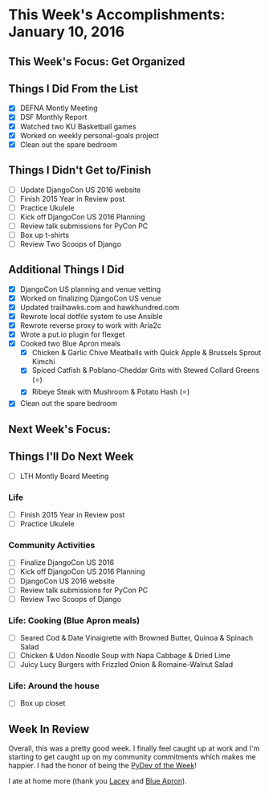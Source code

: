 # This Week's Accomplishments: January 10, 2016

## This Week's Focus: Get Organized

## Things I Did From the List

- [x] DEFNA Montly Meeting
- [x] DSF Monthly Report
- [x] Watched two KU Basketball games
- [x] Worked on weekly personal-goals project
- [x] Clean out the spare bedroom

## Things I Didn't Get to/Finish

- [ ] Update DjangoCon US 2016 website
- [ ] Finish 2015 Year in Review post
- [ ] Practice Ukulele
- [ ] Kick off DjangoCon US 2016 Planning
- [ ] Review talk submissions for PyCon PC
- [ ] Box up t-shirts
- [ ] Review Two Scoops of Django

## Additional Things I Did

- [x] DjangoCon US planning and venue vetting
- [x] Worked on finalizing DjangoCon US venue
- [x] Updated trailhawks.com and hawkhundred.com
- [x] Rewrote local dotfile system to use Ansible
- [x] Rewrote reverse proxy to work with Aria2c
- [x] Wrote a put.io plugin for flexget
- [x] Cooked two Blue Apron meals
    - [x] Chicken & Garlic Chive Meatballs with Quick Apple & Brussels Sprout Kimchi
    - [x] Spiced Catfish & Poblano-Cheddar Grits with Stewed Collard Greens (:star:)
    - [x] Ribeye Steak with Mushroom & Potato Hash (:star:)
- [x] Clean out the spare bedroom

## Next Week's Focus: 

## Things I'll Do Next Week

- [ ] LTH Montly Board Meeting

### Life

- [ ] Finish 2015 Year in Review post
- [ ] Practice Ukulele

### Community Activities

- [ ] Finalize DjangoCon US 2016
- [ ] Kick off DjangoCon US 2016 Planning
- [ ] DjangoCon US 2016 website
- [ ] Review talk submissions for PyCon PC
- [ ] Review Two Scoops of Django

### Life: Cooking (Blue Apron meals)

- [ ] Seared Cod & Date Vinaigrette with Browned Butter, Quinoa & Spinach Salad 
- [ ] Chicken & Udon Noodle Soup with Napa Cabbage & Dried Lime
- [ ] Juicy Lucy Burgers with Frizzled Onion & Romaine-Walnut Salad

### Life: Around the house

- [ ] Box up closet

## Week In Review

Overall, this was a pretty good week. I finally feel caught up at work and I'm starting to get caught up on my community commitments which makes me happier. I had the honor of being the [PyDev of the Week](http://www.blog.pythonlibrary.org/2016/01/04/pydev-of-the-week-jeff-triplett/)!

I ate at home more (thank you [Lacey](https://twitter.com/laceynwilliams) and [Blue Apron](https://www.blueapron.com/)). 
